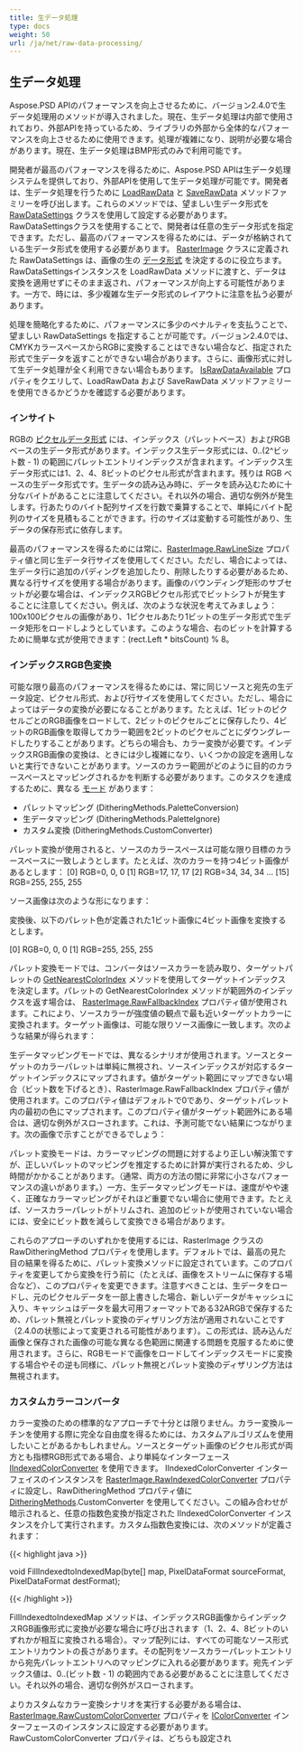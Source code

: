 ```yaml
---
title: 生データ処理
type: docs
weight: 50
url: /ja/net/raw-data-processing/
---
```


## **生データ処理**
Aspose.PSD APIのパフォーマンスを向上させるために、バージョン2.4.0で生データ処理用のメソッドが導入されました。現在、生データ処理は内部で使用されており、外部APIを持っているため、ライブラリの外部から全体的なパフォーマンスを向上させるために使用できます。処理が複雑になり、説明が必要な場合があります。現在、生データ処理はBMP形式のみで利用可能です。

開発者が最高のパフォーマンスを得るために、Aspose.PSD APIは生データ処理システムを提供しており、外部APIを使用して生データ処理が可能です。開発者は、生データ処理を行うために [LoadRawData](https://reference.aspose.com/psd/net/aspose.psd/rasterimage/methods/loadrawdata/index) と [SaveRawData](https://reference.aspose.com/psd/net/aspose.psd/rasterimage/methods/saverawdata) メソッドファミリーを呼び出します。これらのメソッドでは、望ましい生データ形式を [RawDataSettings](https://reference.aspose.com/psd/net/aspose.psd/rawdatasettings) クラスを使用して設定する必要があります。RawDataSettingsクラスを使用することで、開発者は任意の生データ形式を指定できます。ただし、最高のパフォーマンスを得るためには、データが格納されている生データ形式を使用する必要があります。 [RasterImage](https://reference.aspose.com/psd/net/aspose.psd/rasterimage) クラスに定義された RawDataSettings は、画像の生の [データ形式](https://reference.aspose.com/psd/net/aspose.psd/rawdatasettings/properties/pixeldataformat) を決定するのに役立ちます。RawDataSettingsインスタンスを LoadRawData メソッドに渡すと、データは変換を適用せずにそのまま返され、パフォーマンスが向上する可能性があります。一方で、時には、多少複雑な生データ形式のレイアウトに注意を払う必要があります。

処理を簡略化するために、パフォーマンスに多少のペナルティを支払うことで、望ましい RawDataSettings を指定することが可能です。バージョン2.4.0では、CMYKカラースペースからRGBに変換することはできない場合など、指定された形式で生データを返すことができない場合があります。さらに、画像形式に対して生データ処理が全く利用できない場合もあります。 [IsRawDataAvailable](https://reference.aspose.com/psd/net/aspose.psd/rasterimage/properties/israwdataavailable) プロパティをクエリして、LoadRawData および SaveRawData メソッドファミリーを使用できるかどうかを確認する必要があります。
### **インサイト**
RGBの [ピクセルデータ形式](https://reference.aspose.com/psd/net/aspose.psd/pixeldataformat) には、インデックス（パレットベース）およびRGBベースの生データ形式があります。インデックス生データ形式には、0..(2^ビット数 - 1) の範囲にパレットエントリインデックスが含まれます。インデックス生データ形式には1、2、4、8ビットのピクセル形式が含まれます。残りは RGB ベースの生データ形式です。生データの読み込み時に、データを読み込むために十分なバイトがあることに注意してください。それ以外の場合、適切な例外が発生します。行あたりのバイト配列サイズを行数で乗算することで、単純にバイト配列のサイズを見積もることができます。行のサイズは変動する可能性があり、生データの保存形式に依存します。

最高のパフォーマンスを得るためには常に、[RasterImage.RawLineSize](https://reference.aspose.com/psd/net/aspose.psd/rasterimage/properties/rawlinesize) プロパティ値と同じ生データ行サイズを使用してください。ただし、場合によっては、生データ行に追加のパディングを追加したり、削除したりする必要があるため、異なる行サイズを使用する場合があります。画像のバウンディング矩形のサブセットが必要な場合は、インデックスRGBピクセル形式でビットシフトが発生することに注意してください。例えば、次のような状況を考えてみましょう：100x100ピクセルの画像があり、1ピクセルあたり1ビットの生データ形式で生データ矩形をロードしようとしています。このような場合、右のビットを計算するために簡単な式が使用できます：(rect.Left * bitsCount) % 8。
### **インデックスRGB色変換**
可能な限り最高のパフォーマンスを得るためには、常に同じソースと宛先の生データ設定、ピクセル形式、および行サイズを使用してください。ただし、場合によってはデータの変換が必要になることがあります。たとえば、1ビットのピクセルごとのRGB画像をロードして、2ビットのピクセルごとに保存したり、4ビットのRGB画像を取得してカラー範囲を2ビットのピクセルごとにダウングレードしたりすることがあります。どちらの場合も、カラー変換が必要です。インデックスRGB画像の変換は、ときには少し複雑になり、いくつかの設定を適用しないと実行できないことがあります。ソースのカラー範囲がどのように目的のカラースペースとマッピングされるかを判断する必要があります。このタスクを達成するために、異なる [モード](https://reference.aspose.com/psd/net/aspose.psd/ditheringmethods) があります：

- パレットマッピング (DitheringMethods.PaletteConversion)
- 生データマッピング (DitheringMethods.PaletteIgnore)
- カスタム変換 (DitheringMethods.CustomConverter)

パレット変換が使用されると、ソースのカラースペースは可能な限り目標のカラースペースに一致しようとします。たとえば、次のカラーを持つ4ビット画像があるとします：
[0] RGB=0, 0, 0
[1] RGB=17, 17, 17
[2] RGB=34, 34, 34
...
[15] RGB=255, 255, 255

ソース画像は次のような形になります：



変換後、以下のパレット色が定義された1ビット画像に4ビット画像を変換するとします。

[0] RGB=0, 0, 0
[1] RGB=255, 255, 255

パレット変換モードでは、コンバータはソースカラーを読み取り、ターゲットパレットの [GetNearestColorIndex](https://reference.aspose.com/psd/net/aspose.psd/icolorpalette/methods/getnearestcolorindex/index) メソッドを使用してターゲットインデックスを決定します。パレットの GetNearestColorIndex メソッドが範囲外のインデックスを返す場合は、 [RasterImage.RawFallbackIndex](https://reference.aspose.com/psd/net/aspose.psd/rasterimage/properties/rawfallbackindex) プロパティ値が使用されます。これにより、ソースカラーが強度値の観点で最も近いターゲットカラーに変換されます。ターゲット画像は、可能な限りソース画像に一致します。次のような結果が得られます：


生データマッピングモードでは、異なるシナリオが使用されます。ソースとターゲットのカラーパレットは単純に無視され、ソースインデックスが対応するターゲットインデックスにマップされます。値がターゲット範囲にマップできない場合（ビット数を下げるとき）、RasterImage.RawFallbackIndex プロパティ値が使用されます。このプロパティ値はデフォルトで0であり、ターゲットパレット内の最初の色にマップされます。このプロパティ値がターゲット範囲外にある場合は、適切な例外がスローされます。これは、予測可能でない結果につながります。次の画像で示すことができるでしょう：


パレット変換モードは、カラーマッピングの問題に対するより正しい解決策ですが、正しいパレットのマッピングを推定するために計算が実行されるため、少し時間がかかることがあります。（通常、両方の方法の間に非常に小さなパフォーマンスの違いがあります。）一方、生データマッピングモードは、速度がやや速く、正確なカラーマッピングがそれほど重要でない場合に使用できます。たとえば、ソースカラーパレットがトリムされ、追加のビットが使用されていない場合には、安全にビット数を減らして変換できる場合があります。

これらのアプローチのいずれかを使用するには、RasterImage クラスの RawDitheringMethod プロパティを使用します。デフォルトでは、最高の見た目の結果を得るために、パレット変換メソッドに設定されています。このプロパティを変更してから変換を行う前に（たとえば、画像をストリームに保存する場合など）、このプロパティを変更できます。注意すべきことは、生データをロードし、元のピクセルデータを一部上書きした場合、新しいデータがキャッシュに入り、キャッシュはデータを最大可用フォーマットである32ARGBで保存するため、パレット無視とパレット変換のディザリング方法が適用されないことです（2.4.0の状態によって変更される可能性があります）。この形式は、読み込んだ画像と保存された画像の可能な異なる色範囲に関連する問題を克服するために使用されます。さらに、RGBモードで画像をロードしてインデックスモードに変換する場合やその逆も同様に、パレット無視とパレット変換のディザリング方法は無視されます。
### **カスタムカラーコンバータ**
カラー変換のための標準的なアプローチで十分とは限りません。カラー変換ルーチンを使用する際に完全な自由度を得るためには、カスタムアルゴリズムを使用したいことがあるかもしれません。ソースとターゲット画像のピクセル形式が両方とも指標RGB形式である場合、より単純なインターフェース [IIndexedColorConverter](https://reference.aspose.com/psd/net/aspose.psd/iindexedcolorconverter) を使用できます。 IIndexedColorConverter インターフェイスのインスタンスを [RasterImage.RawIndexedColorConverter](https://reference.aspose.com/psd/net/aspose.psd/rasterimage/properties/rawindexedcolorconverter) プロパティに設定し、RawDitheringMethod プロパティ値に [DitheringMethods](https://reference.aspose.com/psd/net/aspose.psd/ditheringmethods).CustomConverter を使用してください。この組み合わせが暗示されると、任意の指数色変換が指定された IIndexedColorConverter インスタンスを介して実行されます。カスタム指数色変換には、次のメソッドが定義されます：



{{< highlight java >}}

 void FillIndexedtoIndexedMap(byte[] map, PixelDataFormat sourceFormat, PixelDataFormat destFormat);

{{< /highlight >}}



FillIndexedtoIndexedMap メソッドは、インデックスRGB画像からインデックスRGB画像形式に変換が必要な場合に呼び出されます（1、2、4、8ビットのいずれかが相互に変換される場合）。マップ配列には、すべての可能なソース形式エントリカウントの長さがあります。その配列をソースカラーパレットエントリから宛先パレットエントリへのマッピングに入れる必要があります。宛先インデックス値は、0..(ビット数 - 1) の範囲内である必要があることに注意してください。それ以外の場合、適切な例外がスローされます。

よりカスタムなカラー変換シナリオを実行する必要がある場合は、 [RasterImage.RawCustomColorConverter](https://reference.aspose.com/psd/net/aspose.psd/rasterimage/properties/rawcustomcolorconverter) プロパティを [IColorConverter](https://reference.aspose.com/psd/net/aspose.psd/icolorconverter) インターフェースのインスタンスに設定する必要があります。 RawCustomColorConverter プロパティは、どちらも設定され